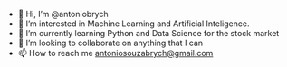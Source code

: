 - 👋 Hi, I’m @antoniobrych
- 👀 I’m interested in Machine Learning and Artificial Inteligence.
- 🌱 I’m currently learning Python and Data Science for the stock market
- 💞️ I’m looking to collaborate on anything that I can
- 📫 How to reach me antoniosouzabrych@gmail.com

<!---
antoniobrych/antoniobrych is a ✨ special ✨ repository because its `README.md` (this file) appears on your GitHub profile.
You can click the Preview link to take a look at your changes.
--->

